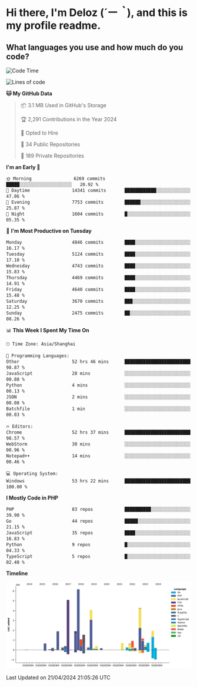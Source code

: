 # **Hi there, I'm Deloz (*´ー｀*), and this is my profile readme.**

## **What languages you use and how much do you code?**

<!--START_SECTION:waka-->
![Code Time](http://img.shields.io/badge/Code%20Time-3%2C810%20hrs%2023%20mins-blue)

![Lines of code](https://img.shields.io/badge/From%20Hello%20World%20I%27ve%20Written-35.9%20million%20lines%20of%20code-blue)

**🐱 My GitHub Data** 

> 📦 3.1 MB Used in GitHub's Storage 
 > 
> 🏆 2,291 Contributions in the Year 2024
 > 
> 💼 Opted to Hire
 > 
> 📜 34 Public Repositories 
 > 
> 🔑 189 Private Repositories 
 > 
**I'm an Early 🐤** 

```text
🌞 Morning                6269 commits        █████░░░░░░░░░░░░░░░░░░░░   20.92 % 
🌆 Daytime                14341 commits       ████████████░░░░░░░░░░░░░   47.86 % 
🌃 Evening                7753 commits        ██████░░░░░░░░░░░░░░░░░░░   25.87 % 
🌙 Night                  1604 commits        █░░░░░░░░░░░░░░░░░░░░░░░░   05.35 % 
```
📅 **I'm Most Productive on Tuesday** 

```text
Monday                   4846 commits        ████░░░░░░░░░░░░░░░░░░░░░   16.17 % 
Tuesday                  5124 commits        ████░░░░░░░░░░░░░░░░░░░░░   17.10 % 
Wednesday                4743 commits        ████░░░░░░░░░░░░░░░░░░░░░   15.83 % 
Thursday                 4469 commits        ████░░░░░░░░░░░░░░░░░░░░░   14.91 % 
Friday                   4640 commits        ████░░░░░░░░░░░░░░░░░░░░░   15.48 % 
Saturday                 3670 commits        ███░░░░░░░░░░░░░░░░░░░░░░   12.25 % 
Sunday                   2475 commits        ██░░░░░░░░░░░░░░░░░░░░░░░   08.26 % 
```


📊 **This Week I Spent My Time On** 

```text
🕑︎ Time Zone: Asia/Shanghai

💬 Programming Languages: 
Other                    52 hrs 46 mins      █████████████████████████   98.87 % 
JavaScript               28 mins             ░░░░░░░░░░░░░░░░░░░░░░░░░   00.88 % 
Python                   4 mins              ░░░░░░░░░░░░░░░░░░░░░░░░░   00.13 % 
JSON                     2 mins              ░░░░░░░░░░░░░░░░░░░░░░░░░   00.08 % 
Batchfile                1 min               ░░░░░░░░░░░░░░░░░░░░░░░░░   00.03 % 

🔥 Editors: 
Chrome                   52 hrs 37 mins      █████████████████████████   98.57 % 
WebStorm                 30 mins             ░░░░░░░░░░░░░░░░░░░░░░░░░   00.96 % 
Notepad++                14 mins             ░░░░░░░░░░░░░░░░░░░░░░░░░   00.46 % 

💻 Operating System: 
Windows                  53 hrs 22 mins      █████████████████████████   100.00 % 
```

**I Mostly Code in PHP** 

```text
PHP                      83 repos            ██████████░░░░░░░░░░░░░░░   39.90 % 
Go                       44 repos            █████░░░░░░░░░░░░░░░░░░░░   21.15 % 
JavaScript               35 repos            ████░░░░░░░░░░░░░░░░░░░░░   16.83 % 
Python                   9 repos             █░░░░░░░░░░░░░░░░░░░░░░░░   04.33 % 
TypeScript               5 repos             █░░░░░░░░░░░░░░░░░░░░░░░░   02.40 % 
```



**Timeline**

![Lines of Code chart](https://raw.githubusercontent.com/deloz/deloz/main/assets/bar_graph.png)


 Last Updated on 21/04/2024 21:05:26 UTC
<!--END_SECTION:waka-->
